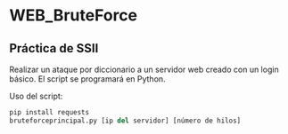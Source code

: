 # WEB_BruteForce

## Práctica de SSII

Realizar un ataque por diccionario a un servidor web creado con un login básico. El script se programará
en Python.

Uso del script:

```python 
pip install requests
bruteforceprincipal.py [ip del servidor] [número de hilos]
```
